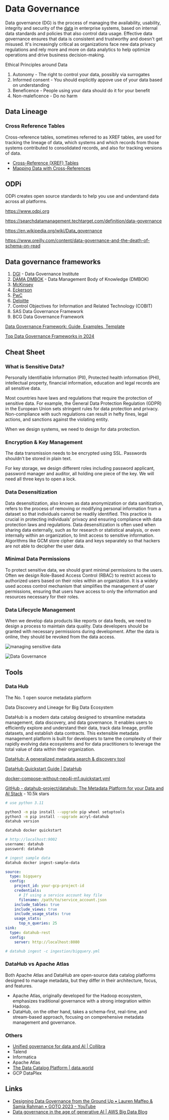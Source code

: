 # Data Governance

Data governance (DG) is the process of managing the availability, usability, integrity and security of the [data](https://searchdatamanagement.techtarget.com/definition/data) in enterprise systems, based on internal data standards and policies that also control data usage. Effective data governance ensures that data is consistent and trustworthy and doesn't get misused. It's increasingly critical as organizations face new data privacy regulations and rely more and more on data analytics to help optimize operations and drive business decision-making.

Ethical Principles around Data

1. Autonomy - The right to control your data, possibly via surrogates
2. Informed consent - You should explicitly appove use of your data based on understanding
3. Beneficence - People using your data should do it for your benefit
4. Non-maleficence - Do no harm

## Data Lineage

### Cross Reference Tables

Cross-reference tables, sometimes referred to as XREF tables, are used for tracking the lineage of data, which systems and which records from those systems contributed to consolidated records, and also for tracking versions of data.

- [Cross-Reference (XREF) Tables](https://docs.informatica.com/master-data-management/multidomain-mdm/10-3/overview-guide/key-concepts/content-metadata/cross-reference--xref--tables.html)
- [Mapping Data with Cross-References](https://docs.oracle.com/middleware/1221/osb/develop/GUID-F1DED2BC-B513-4637-9FAF-63F07FAB52A5.htm#OSBDV88275)

## ODPi

ODPi creates open source standards to help you use and understand data across all platforms.

https://www.odpi.org

https://searchdatamanagement.techtarget.com/definition/data-governance

https://en.wikipedia.org/wiki/Data_governance

https://www.oreilly.com/content/data-governance-and-the-death-of-schema-on-read

## Data governance frameworks

1. [DGI](https://atlan.com/data-governance-framework/#1-dgi) - Data Governance Institute
2. [DAMA DMBOK](https://atlan.com/data-governance-framework/#2-dama-dmbok) - Data Management Body of Knowledge (DMBOK)
3. [McKinsey](https://atlan.com/data-governance-framework/#3-mckinsey)
4. [Eckerson](https://atlan.com/data-governance-framework/#4-eckerson)
5. [PwC](https://atlan.com/data-governance-framework/#5-pwc)
6. [Deloitte](https://atlan.com/data-governance-framework/#6-deloitte)
7. Control Objectives for Information and Related Technology (COBIT)
8. SAS Data Governance Framework
9. BCG Data Governance Framework

[Data Governance Framework: Guide, Examples, Template](https://atlan.com/data-governance-framework/)

[Top Data Governance Frameworks in 2024](https://www.kellton.com/kellton-tech-blog/popular-data-governance-frameworks)

## Cheat Sheet

### What is Sensitive Data?

Personally Identifiable Information (PII), Protected health information (PHI), intellectual property, financial information, education and legal records are all sensitive data.

Most countries have laws and regulations that require the protection of sensitive data. For example, the General Data Protection Regulation (GDPR) in the European Union sets stringent rules for data protection and privacy. Non-compliance with such regulations can result in hefty fines, legal actions, and sanctions against the violating entity.

When we design systems, we need to design for data protection.

### Encryption & Key Management

The data transmission needs to be encrypted using SSL. Passwords shouldn’t be stored in plain text.

For key storage, we design different roles including password applicant, password manager and auditor, all holding one piece of the key. We will need all three keys to open a lock.

### Data Desensitization

Data desensitization, also known as data anonymization or data sanitization, refers to the process of removing or modifying personal information from a dataset so that individuals cannot be readily identified. This practice is crucial in protecting individuals' privacy and ensuring compliance with data protection laws and regulations. Data desensitization is often used when sharing data externally, such as for research or statistical analysis, or even internally within an organization, to limit access to sensitive information.
Algorithms like GCM store cipher data and keys separately so that hackers are not able to decipher the user data.

### Minimal Data Permissions

To protect sensitive data, we should grant minimal permissions to the users. Often we design Role-Based Access Control (RBAC) to restrict access to authorized users based on their roles within an organization. It is a widely used access control mechanism that simplifies the management of user permissions, ensuring that users have access to only the information and resources necessary for their roles.

### Data Lifecycle Management

When we develop data products like reports or data feeds, we need to design a process to maintain data quality. Data developers should be granted with necessary permissions during development. After the data is online, they should be revoked from the data access.

![managing sensitive data](../../media/Pasted%20image%2020240228190110.jpg)

![Data Governance](../../media/Pasted%20image%2020240213122425.jpg)

## Tools

### Data Hub

The No. 1 open source metadata platform

Data Discovery and Lineage for Big Data Ecosystem

DataHub is a modern data catalog designed to streamline metadata management, data discovery, and data governance. It enables users to efficiently explore and understand their data, track data lineage, profile datasets, and establish data contracts. This extensible metadata management platform is built for developers to tame the complexity of their rapidly evolving data ecosystems and for data practitioners to leverage the total value of data within their organization.

[DataHub: A generalized metadata search & discovery tool](https://www.linkedin.com/blog/engineering/archive/data-hub)

[DataHub Quickstart Guide \| DataHub](https://datahubproject.io/docs/quickstart/)

[docker-compose-without-neo4j-m1.quickstart.yml](https://raw.githubusercontent.com/datahub-project/datahub/master/docker/quickstart/docker-compose-without-neo4j-m1.quickstart.yml)

[GitHub - datahub-project/datahub: The Metadata Platform for your Data and AI Stack](https://github.com/datahub-project/datahub) - 10.5k stars

```bash
# use python 3.11

python3 -m pip install --upgrade pip wheel setuptools
python3 -m pip install --upgrade acryl-datahub
datahub version

datahub docker quickstart

# http://localhost:9002
username: datahub
password: datahub

# ingest sample data
datahub docker ingest-sample-data
```

```yaml
source:
  type: bigquery
  config:
    project_id: your-gcp-project-id
    credentials:
      # If using a service account key file
      filename: /path/to/service_account.json
    include_tables: true
    include_views: true
    include_usage_stats: true
    usage_stats:
      top_n_queries: 25
sink:
  type: datahub-rest
  config:
    server: http://localhost:8080

# datahub ingest -c ingestion/bigquery.yml
```

### DataHub vs Apache Atlas

Both Apache Atlas and DataHub are open-source data catalog platforms designed to manage metadata, but they differ in their architecture, focus, and features.

- Apache Atlas, originally developed for the Hadoop ecosystem, emphasizes traditional governance with a strong integration within Hadoop.
- DataHub, on the other hand, takes a schema-first, real-time, and stream-based approach, focusing on comprehensive metadata management and governance.

### Others

- [Unified governance for data and AI \| Collibra](https://www.collibra.com/)
- Talend
- Informatica
- Apache Atlas
- [The Data Catalog Platform \| data.world](https://data.world/)
- GCP DataPlex

## Links

- [Designing Data Governance from the Ground Up • Lauren Maffeo & Samia Rahman • GOTO 2023 - YouTube](https://www.youtube.com/watch?v=A8dVHjRENBQ)
- [Data governance in the age of generative AI | AWS Big Data Blog](https://aws.amazon.com/blogs/big-data/data-governance-in-the-age-of-generative-ai/)
